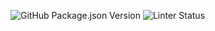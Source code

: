 ![GitHub Package.json Version](https://img.shields.io/github/package-json/v/zachwatkins/.github)
![Linter Status](https://img.shields.io/github/actions/workflow/status/zachwatkins/.github/lint_js.yml?label=Lint%20JS)

